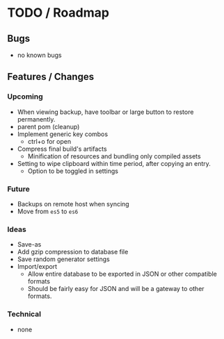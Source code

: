 # TODO / Roadmap

## Bugs
- no known bugs

## Features / Changes
### Upcoming
- When viewing backup, have toolbar or large button to restore permanently.
- parent pom (cleanup)
- Implement generic key combos
  - ctrl+o for open
- Compress final build's artifacts
    - Minification of resources and bundling only compiled assets
- Setting to wipe clipboard within time period, after copying an entry.
  - Option to be toggled in settings

### Future
- Backups on remote host when syncing
- Move from `es5` to `es6`

### Ideas
- Save-as
- Add gzip compression to database file
- Save random generator settings
- Import/export
  - Allow entire database to be exported in JSON or other compatible formats
  - Should be fairly easy for JSON and will be a gateway to other formats.

### Technical
- none
